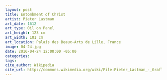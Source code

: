 ```yaml
---
layout: post
title: Entombment of Christ
artist: Pieter Lastman
art_date: 1612
art_type: Oil on Panel
art_height: 123 cm
art_width: 101 cm
art_location: Palais des Beaux-Arts de Lille, France
image: 04-24.jpg
date: 2016-04-24 12:00:00 -05:00
categories:
tags:
cite_author: Wikipedia
cite_url: http://commons.wikimedia.org/wiki/File:Pieter_Lastman_-_Graflegging.jpg
---
```

